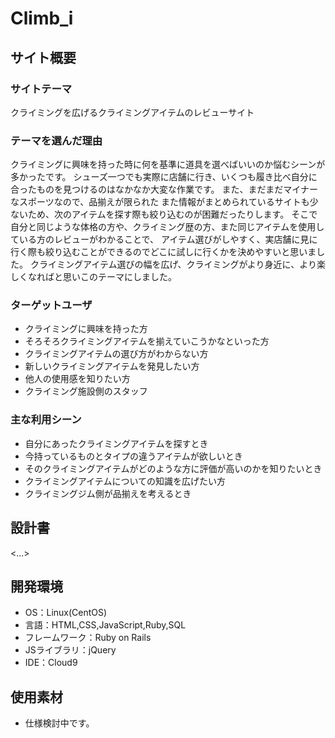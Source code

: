 # Climb_i

## サイト概要
### サイトテーマ
クライミングを広げるクライミングアイテムのレビューサイト

### テーマを選んだ理由
クライミングに興味を持った時に何を基準に道具を選べばいいのか悩むシーンが多かったです。
シューズ一つでも実際に店舗に行き、いくつも履き比べ自分に合ったものを見つけるのはなかなか大変な作業です。
また、まだまだマイナーなスポーツなので、品揃えが限られた
また情報がまとめられているサイトも少ないため、次のアイテムを探す際も絞り込むのが困難だったりします。
そこで自分と同じような体格の方や、クライミング歴の方、また同じアイテムを使用している方のレビューがわかることで、
アイテム選びがしやすく、実店舗に見に行く際も絞り込むことができるのでどこに試しに行くかを決めやすいと思いました。
クライミングアイテム選びの幅を広げ、クライミングがより身近に、より楽しくなればと思いこのテーマにしました。

### ターゲットユーザ
- クライミングに興味を持った方
- そろそろクライミングアイテムを揃えていこうかなといった方
- クライミングアイテムの選び方がわからない方
- 新しいクライミングアイテムを発見したい方
- 他人の使用感を知りたい方
- クライミング施設側のスタッフ

### 主な利用シーン
- 自分にあったクライミングアイテムを探すとき
- 今持っているものとタイプの違うアイテムが欲しいとき
- そのクライミングアイテムがどのような方に評価が高いのかを知りたいとき
- クライミングアイテムについての知識を広げたい方
- クライミングジム側が品揃えを考えるとき

## 設計書
<...>

## 開発環境
- OS：Linux(CentOS)
- 言語：HTML,CSS,JavaScript,Ruby,SQL
- フレームワーク：Ruby on Rails
- JSライブラリ：jQuery
- IDE：Cloud9

## 使用素材
- 仕様検討中です。